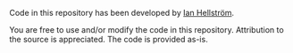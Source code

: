 Code in this repository has been developed by [Ian Hellström](https://ianhellstrom.org/categories/#oracle).

You are free to use and/or modify the code in this repository.
Attribution to the source is appreciated.
The code is provided as-is.
